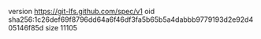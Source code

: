 version https://git-lfs.github.com/spec/v1
oid sha256:1c26def69f8796dd64a6f46df3fa5b65b5a4dabbb9779193d2e92d405146f85d
size 11105
